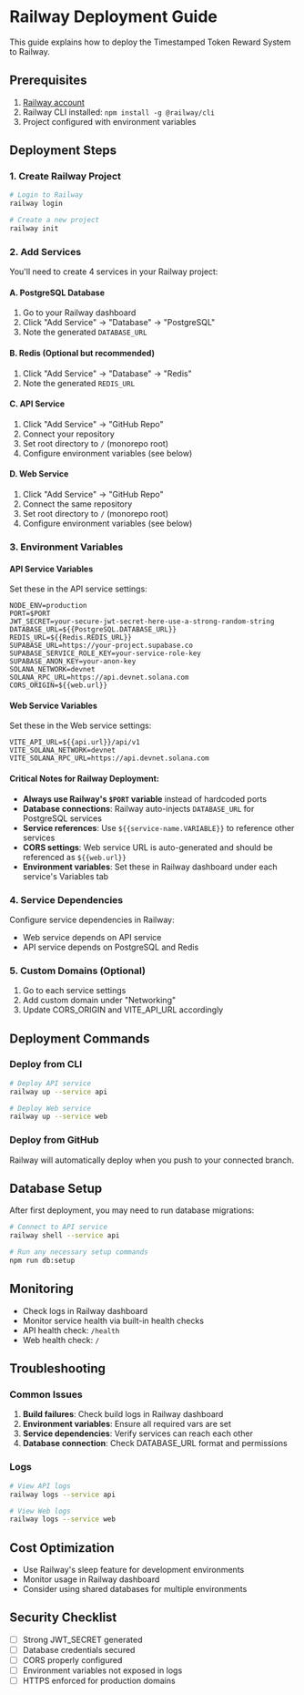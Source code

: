 # Railway Deployment Guide

This guide explains how to deploy the Timestamped Token Reward System to Railway.

## Prerequisites

1. [Railway account](https://railway.app)
2. Railway CLI installed: `npm install -g @railway/cli`
3. Project configured with environment variables

## Deployment Steps

### 1. Create Railway Project

```bash
# Login to Railway
railway login

# Create a new project
railway init
```

### 2. Add Services

You'll need to create 4 services in your Railway project:

#### A. PostgreSQL Database

1. Go to your Railway dashboard
2. Click "Add Service" → "Database" → "PostgreSQL"
3. Note the generated `DATABASE_URL`

#### B. Redis (Optional but recommended)

1. Click "Add Service" → "Database" → "Redis"
2. Note the generated `REDIS_URL`

#### C. API Service

1. Click "Add Service" → "GitHub Repo"
2. Connect your repository
3. Set root directory to `/` (monorepo root)
4. Configure environment variables (see below)

#### D. Web Service

1. Click "Add Service" → "GitHub Repo"
2. Connect the same repository
3. Set root directory to `/` (monorepo root)
4. Configure environment variables (see below)

### 3. Environment Variables

#### API Service Variables

Set these in the API service settings:

```
NODE_ENV=production
PORT=$PORT
JWT_SECRET=your-secure-jwt-secret-here-use-a-strong-random-string
DATABASE_URL=${{PostgreSQL.DATABASE_URL}}
REDIS_URL=${{Redis.REDIS_URL}}
SUPABASE_URL=https://your-project.supabase.co
SUPABASE_SERVICE_ROLE_KEY=your-service-role-key
SUPABASE_ANON_KEY=your-anon-key
SOLANA_NETWORK=devnet
SOLANA_RPC_URL=https://api.devnet.solana.com
CORS_ORIGIN=${{web.url}}
```

#### Web Service Variables

Set these in the Web service settings:

```
VITE_API_URL=${{api.url}}/api/v1
VITE_SOLANA_NETWORK=devnet
VITE_SOLANA_RPC_URL=https://api.devnet.solana.com
```

#### Critical Notes for Railway Deployment:

- **Always use Railway's `$PORT` variable** instead of hardcoded ports
- **Database connections**: Railway auto-injects `DATABASE_URL` for PostgreSQL services
- **Service references**: Use `${{service-name.VARIABLE}}` to reference other services
- **CORS settings**: Web service URL is auto-generated and should be referenced as `${{web.url}}`
- **Environment variables**: Set these in Railway dashboard under each service's Variables tab

### 4. Service Dependencies

Configure service dependencies in Railway:

- Web service depends on API service
- API service depends on PostgreSQL and Redis

### 5. Custom Domains (Optional)

1. Go to each service settings
2. Add custom domain under "Networking"
3. Update CORS_ORIGIN and VITE_API_URL accordingly

## Deployment Commands

### Deploy from CLI

```bash
# Deploy API service
railway up --service api

# Deploy Web service
railway up --service web
```

### Deploy from GitHub

Railway will automatically deploy when you push to your connected branch.

## Database Setup

After first deployment, you may need to run database migrations:

```bash
# Connect to API service
railway shell --service api

# Run any necessary setup commands
npm run db:setup
```

## Monitoring

- Check logs in Railway dashboard
- Monitor service health via built-in health checks
- API health check: `/health`
- Web health check: `/`

## Troubleshooting

### Common Issues

1. **Build failures**: Check build logs in Railway dashboard
2. **Environment variables**: Ensure all required vars are set
3. **Service dependencies**: Verify services can reach each other
4. **Database connection**: Check DATABASE_URL format and permissions

### Logs

```bash
# View API logs
railway logs --service api

# View Web logs
railway logs --service web
```

## Cost Optimization

- Use Railway's sleep feature for development environments
- Monitor usage in Railway dashboard
- Consider using shared databases for multiple environments

## Security Checklist

- [ ] Strong JWT_SECRET generated
- [ ] Database credentials secured
- [ ] CORS properly configured
- [ ] Environment variables not exposed in logs
- [ ] HTTPS enforced for production domains
